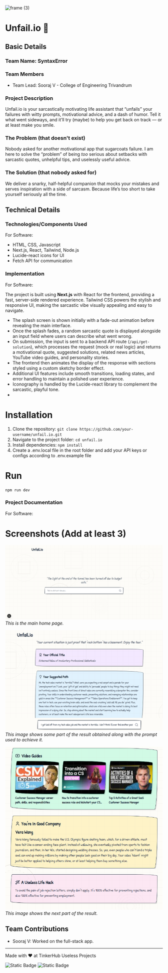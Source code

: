 <img width="3188" height="1202" alt="frame (3)" src="https://github.com/user-attachments/assets/517ad8e9-ad22-457d-9538-a9e62d137cd7" />


# Unfail.io 🎯


## Basic Details
### Team Name: SyntaxError


### Team Members
- Team Lead: Sooraj V - College of Engineering Trivandrum

### Project Description
Unfail.io is your sarcastically motivating life assistant that “unfails” your failures with witty prompts, motivational advice, and a dash of humor. Tell it what went sideways, and it’ll try (maybe) to help you get back on track — or at least make you smile.

### The Problem (that doesn't exist)
Nobody asked for another motivational app that sugarcoats failure. I am here to solve the “problem” of being *too* serious about setbacks with sarcastic quotes, unhelpful tips, and uselessly useful advice.

### The Solution (that nobody asked for)
We deliver a snarky, half-helpful companion that mocks your mistakes and serves inspiration with a side of sarcasm. Because life’s too short to take yourself seriously all the time.

## Technical Details
### Technologies/Components Used
For Software:
- HTML, CSS, Javascript
- Next.js, React, Tailwind, Node.js
- Lucide-react icons for UI
- Fetch API for communication

### Implementation
For Software:

The project is built using **Next.js** with React for the frontend, providing a fast, server-side rendered experience. Tailwind CSS powers the stylish and responsive UI, making the sarcastic vibe visually appealing and easy to navigate.

- The splash screen is shown initially with a fade-out animation before revealing the main interface.
- Once the splash fades, a random sarcastic quote is displayed alongside an input field where users can describe what went wrong.
- On submission, the input is sent to a backend API route (`/api/get-solution`), which processes the request (mock or real logic) and returns a motivational quote, suggested solutions, related news articles, YouTube video guides, and personality stories.
- The frontend then animates the display of the response with sections styled using a custom sketchy border effect.
- Additional UI features include smooth transitions, loading states, and error handling to maintain a polished user experience.
- Iconography is handled by the Lucide-react library to complement the sarcastic, playful tone.
- 
# Installation
1. Clone the repository: `git clone https://github.com/your-username/unfail.io.git`
2. Navigate to the project folder:  `cd unfail.io`
3. Install dependencies: `npm install`
4. Create a .env.local file in the root folder and add your API keys or configs according to .env.example file


# Run
`npm run dev`

### Project Documentation
For Software:

# Screenshots (Add at least 3)
![Screenshot1](/public/screenshot1.png)
*This is the main home page.*

![Screenshot2](/public/screenshot2.png)
*This image shows some part of the result obtained along with the prompt used to achieve it.*

![Screenshot3](/public/screenshot3.png)
*This image shows the next part of the result.*

## Team Contributions
- Sooraj V: Worked on the full-stack app.

---
Made with ❤️ at TinkerHub Useless Projects 

![Static Badge](https://img.shields.io/badge/TinkerHub-24?color=%23000000&link=https%3A%2F%2Fwww.tinkerhub.org%2F)
![Static Badge](https://img.shields.io/badge/UselessProjects--25-25?link=https%3A%2F%2Fwww.tinkerhub.org%2Fevents%2FQ2Q1TQKX6Q%2FUseless%2520Projects)



